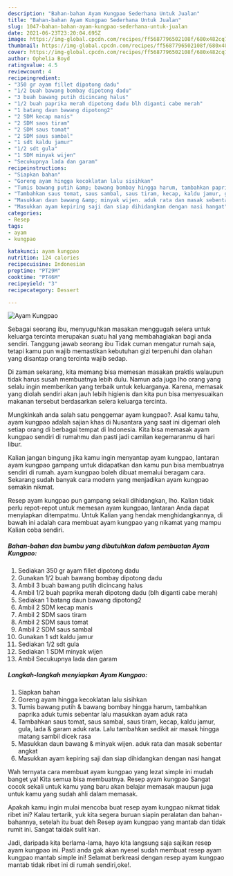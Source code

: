 ```yaml
---
description: "Bahan-bahan Ayam Kungpao Sederhana Untuk Jualan"
title: "Bahan-bahan Ayam Kungpao Sederhana Untuk Jualan"
slug: 1047-bahan-bahan-ayam-kungpao-sederhana-untuk-jualan
date: 2021-06-23T23:20:04.695Z
image: https://img-global.cpcdn.com/recipes/ff5687796502108f/680x482cq70/ayam-kungpao-foto-resep-utama.jpg
thumbnail: https://img-global.cpcdn.com/recipes/ff5687796502108f/680x482cq70/ayam-kungpao-foto-resep-utama.jpg
cover: https://img-global.cpcdn.com/recipes/ff5687796502108f/680x482cq70/ayam-kungpao-foto-resep-utama.jpg
author: Ophelia Boyd
ratingvalue: 4.5
reviewcount: 4
recipeingredient:
- "350 gr ayam fillet dipotong dadu"
- "1/2 buah bawang bombay dipotong dadu"
- "3 buah bawang putih dicincang halus"
- "1/2 buah paprika merah dipotong dadu blh diganti cabe merah"
- "1 batang daun bawang dipotong2"
- "2 SDM kecap manis"
- "2 SDM saos tiram"
- "2 SDM saus tomat"
- "2 SDM saus sambal"
- "1 sdt kaldu jamur"
- "1/2 sdt gula"
- "1 SDM minyak wijen"
- "Secukupnya lada dan garam"
recipeinstructions:
- "Siapkan bahan"
- "Goreng ayam hingga kecoklatan lalu sisihkan"
- "Tumis bawang putih &amp; bawang bombay hingga harum, tambahkan paprika aduk tumis sebentar lalu masukkan ayam aduk rata"
- "Tambahkan saus tomat, saus sambal, saus tiram, kecap, kaldu jamur, gula, lada &amp; garam aduk rata. Lalu tambahkan sedikit air masak hingga matang sambil dicek rasa"
- "Masukkan daun bawang &amp; minyak wijen. aduk rata dan masak sebentar angkat"
- "Masukkan ayam kepiring saji dan siap dihidangkan dengan nasi hangat"
categories:
- Resep
tags:
- ayam
- kungpao

katakunci: ayam kungpao 
nutrition: 124 calories
recipecuisine: Indonesian
preptime: "PT29M"
cooktime: "PT46M"
recipeyield: "3"
recipecategory: Dessert

---
```



![Ayam Kungpao](https://img-global.cpcdn.com/recipes/ff5687796502108f/680x482cq70/ayam-kungpao-foto-resep-utama.jpg)

Sebagai seorang ibu, menyuguhkan masakan menggugah selera untuk keluarga tercinta merupakan suatu hal yang membahagiakan bagi anda sendiri. Tanggung jawab seorang ibu Tidak cuman mengatur rumah saja, tetapi kamu pun wajib memastikan kebutuhan gizi terpenuhi dan olahan yang disantap orang tercinta wajib sedap.

Di zaman  sekarang, kita memang bisa memesan masakan praktis walaupun tidak harus susah membuatnya lebih dulu. Namun ada juga lho orang yang selalu ingin memberikan yang terbaik untuk keluarganya. Karena, memasak yang diolah sendiri akan jauh lebih higienis dan kita pun bisa menyesuaikan makanan tersebut berdasarkan selera keluarga tercinta. 



Mungkinkah anda salah satu penggemar ayam kungpao?. Asal kamu tahu, ayam kungpao adalah sajian khas di Nusantara yang saat ini digemari oleh setiap orang di berbagai tempat di Indonesia. Kita bisa memasak ayam kungpao sendiri di rumahmu dan pasti jadi camilan kegemaranmu di hari libur.

Kalian jangan bingung jika kamu ingin menyantap ayam kungpao, lantaran ayam kungpao gampang untuk didapatkan dan kamu pun bisa membuatnya sendiri di rumah. ayam kungpao boleh dibuat memalui beragam cara. Sekarang sudah banyak cara modern yang menjadikan ayam kungpao semakin nikmat.

Resep ayam kungpao pun gampang sekali dihidangkan, lho. Kalian tidak perlu repot-repot untuk memesan ayam kungpao, lantaran Anda dapat menyiapkan ditempatmu. Untuk Kalian yang hendak menghidangkannya, di bawah ini adalah cara membuat ayam kungpao yang nikamat yang mampu Kalian coba sendiri.

<!--inarticleads1-->

##### Bahan-bahan dan bumbu yang dibutuhkan dalam pembuatan Ayam Kungpao:

1. Sediakan 350 gr ayam fillet dipotong dadu
1. Gunakan 1/2 buah bawang bombay dipotong dadu
1. Ambil 3 buah bawang putih dicincang halus
1. Ambil 1/2 buah paprika merah dipotong dadu (blh diganti cabe merah)
1. Sediakan 1 batang daun bawang dipotong2
1. Ambil 2 SDM kecap manis
1. Ambil 2 SDM saos tiram
1. Ambil 2 SDM saus tomat
1. Ambil 2 SDM saus sambal
1. Gunakan 1 sdt kaldu jamur
1. Sediakan 1/2 sdt gula
1. Sediakan 1 SDM minyak wijen
1. Ambil Secukupnya lada dan garam




<!--inarticleads2-->

##### Langkah-langkah menyiapkan Ayam Kungpao:

1. Siapkan bahan
1. Goreng ayam hingga kecoklatan lalu sisihkan
1. Tumis bawang putih &amp; bawang bombay hingga harum, tambahkan paprika aduk tumis sebentar lalu masukkan ayam aduk rata
1. Tambahkan saus tomat, saus sambal, saus tiram, kecap, kaldu jamur, gula, lada &amp; garam aduk rata. Lalu tambahkan sedikit air masak hingga matang sambil dicek rasa
1. Masukkan daun bawang &amp; minyak wijen. aduk rata dan masak sebentar angkat
1. Masukkan ayam kepiring saji dan siap dihidangkan dengan nasi hangat




Wah ternyata cara membuat ayam kungpao yang lezat simple ini mudah banget ya! Kita semua bisa membuatnya. Resep ayam kungpao Sangat cocok sekali untuk kamu yang baru akan belajar memasak maupun juga untuk kamu yang sudah ahli dalam memasak.

Apakah kamu ingin mulai mencoba buat resep ayam kungpao nikmat tidak ribet ini? Kalau tertarik, yuk kita segera buruan siapin peralatan dan bahan-bahannya, setelah itu buat deh Resep ayam kungpao yang mantab dan tidak rumit ini. Sangat taidak sulit kan. 

Jadi, daripada kita berlama-lama, hayo kita langsung saja sajikan resep ayam kungpao ini. Pasti anda gak akan nyesel sudah membuat resep ayam kungpao mantab simple ini! Selamat berkreasi dengan resep ayam kungpao mantab tidak ribet ini di rumah sendiri,oke!.

